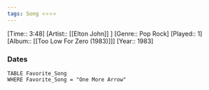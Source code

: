 ```yaml
---
tags: Song ⭐⭐⭐⭐ 
---
```

[Time:: 3:48]
[Artist:: [[Elton John]] ]
[Genre:: Pop Rock]
[Played:: 1]
[Album:: [[Too Low For Zero (1983)]]]
[Year:: 1983]
### Dates
````dataview
TABLE Favorite_Song
WHERE Favorite_Song = "One More Arrow"
````